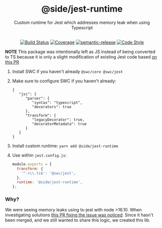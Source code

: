 <div align="center">
   <h1>@side/jest-runtime</h1>
   <div>Custom runtime for Jest which addresses memory leak when using Typescript</div>
   </br>
</div>

<div align="center">

   <!-- TODO: Uncomment public package specific badges below -->
   <!-- [![NPM version][npm-image]][npm-url]
   [![License][license-image]][license-url] -->

[![Build Status][build-status-image]][build-status-url]
[![Coverage][coverage-image]][coverage-url]
[![semantic-release][semantic-release-icon]][semantic-release-url]
[![Code Style][code-style-image]][code-style-url]

</div>

**NOTE** This package was intentionally left as JS instead of being converted to TS because it is only a slight modification of existing Jest code based [on this PR](https://github.com/facebook/jest/pull/12205/files#diff-c0d5b59e96fdc7ffc98405e8afb46d525505bc7b1c24916b5c8482de5a186c00R9)

1. Install SWC if you haven't already `@swc/core @swc/jest`
1. Make sure to configure SWC if you haven't already:

   ```
   {
      "jsc": {
         "parser": {
            "syntax": "typescript",
            "decorators": true
         },
         "transform": {
            "legacyDecorator": true,
            "decoratorMetadata": true
         }
      }
   }
   ```

1. Install custom runtime: `yarn add @side/jest-runtime`
1. Use within `jest.config.js`:
   ```js
   module.exports = {
     transform: {
       '^.+\\.ts$': '@swc/jest',
     },
     runtime: '@side/jest-runtime',
   };
   ```

### Why?

We were seeing memory leaks using ts-jest with node >16.10. When investigating solutions [this PR fixing the issue was noticed](https://github.com/facebook/jest/pull/12205/files#diff-c0d5b59e96fdc7ffc98405e8afb46d525505bc7b1c24916b5c8482de5a186c00R9). Since it hasn't been merged, and we still wanted to share this logic, we created this lib.

[npm-image]: https://img.shields.io/npm/v/@side/jest-runtime.svg?style=flat-square
[npm-url]: https://npmjs.org/package/@side/jest-runtime
[build-status-image]: https://github.com/reside-eng/jest-runtime/actions/workflows/release.yml/badge.svg
[build-status-url]: https://github.com/reside-eng/jest-runtime/actions
[license-image]: https://img.shields.io/npm/l/@side/jest-runtime.svg?style=flat-square
[license-url]: https://github.com/reside-eng/jest-runtime/blob/main/LICENSE
[code-style-image]: https://img.shields.io/badge/code%20style-airbnb-blue.svg?style=flat-square
[code-style-url]: https://github.com/airbnb/javascript
[semantic-release-icon]: https://img.shields.io/badge/%20%20%F0%9F%93%A6%F0%9F%9A%80-semantic--release-e10079.svg?style=flat-square
[semantic-release-url]: https://github.com/semantic-release/semantic-release
[coverage-image]: https://coveralls.io/repos/github/reside-eng/jest-runtime/badge.svg?branch=main&t=w0cgzF
[coverage-url]: https://coveralls.io/github/reside-eng/jest-runtime?branch=main
